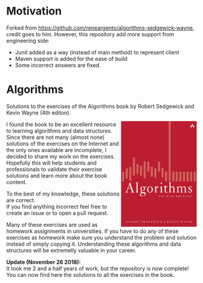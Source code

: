 # Motivation
Forked from https://github.com/reneargento/algorithms-sedgewick-wayne, credit goes to him.
However, this repository add more support from engineering side:
- Junit added as a way (instead of main method) to represent client
- Maven support is added for the ease of build
- Some incorrect answers are fixed.

# Algorithms
Solutions to the exercises of the Algorithms book by Robert Sedgewick and Kevin Wayne (4th editon).

<a href="url"><img src="src/main/resources/book_cover.png" align="right" height="280" width="200" ></a>

I found the book to be an excellent resource to learning algorithms and data structures. Since there are not many (almost none) solutions of the exercises on the Internet and the only ones available are incomplete, I decided to share my work on the exercises. Hopefully this will help students and professionals to validate their exercise solutions and learn more about the book content.

To the best of my knowledge, these solutions are correct.</br>
If you find anything incorrect feel free to create an issue or to open a pull request. 

Many of these exercises are used as homework assignments in universities. If you have to do any of these exercises as homework make sure you understand the problem and solution instead of simply copying it. Understanding these algorithms and data structures will be extremelly valuable in your career.

<b>Update (November 26 2018):</b></br>
It took me 2 and a half years of work, but the repository is now complete!</br>
You can now find here the solutions to all the exercises in the book.
